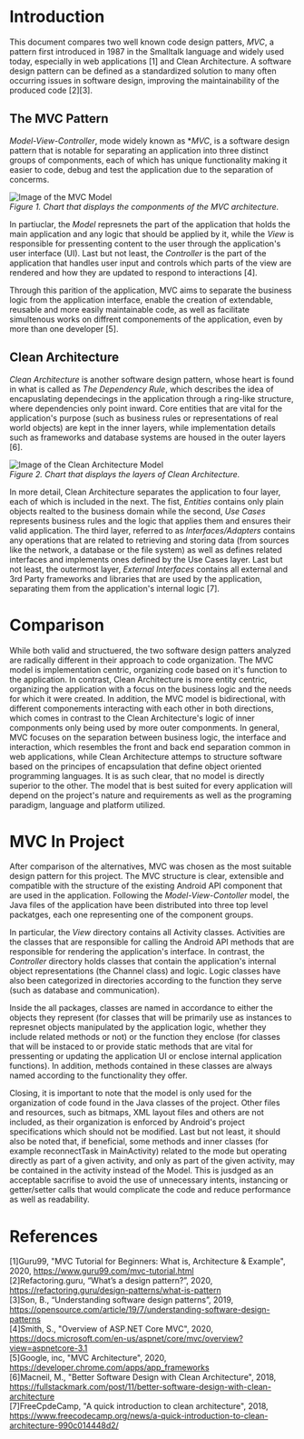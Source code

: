 # Introduction

This document compares two well known code design patters, *MVC*, a pattern first introduced in 1987 in the Smalltalk language and widely used today, especially in web applications [1] and Clean Architecture. A software design pattern can be defined as a standardized solution to many often occurring issues in software design, improving the maintainability of the produced code [2][3].

## The MVC Pattern

*Model-View-Controller*, mode widely known as **MVC*, is a software design pattern that is notable for separating an application into three distinct groups of componments, each of which has unique functionality making it easier to code, debug and test the application due to the separation of concerms.

![Image of the MVC Model](https://docs.microsoft.com/en-us/aspnet/core/mvc/overview/_static/mvc.png?view=aspnetcore-3.1)  
*Figure 1. Chart that displays the componments of the MVC architecture.*

In partiuclar, the *Model* represnets the part of the application that holds the main application and any logic that should be applied by it, while the *View* is responsible for pressenting content to the user through the application's user interface (UI). Last but not least, the *Controller* is the part of the application that handles user input and controls which parts of the view are rendered and how they are updated to respond to interactions [4].

Through this parition of the application, MVC aims to separate the business logic from the application interface, enable the creation of extendable, reusable and more easily maintainable code, as well as facilitate simultenous works on diffrent componements of the application, even by more than one developer [5].

## Clean Architecture

*Clean Architecture* is another software design pattern, whose heart is found in what is called as *The Dependency Rule*, which describes the idea of encapuslating dependecings in the application through a ring-like structure, where dependencies only point inward. Core entities that are vital for the application's purpose (such as business rules or representations of real world objects) are kept in the inner layers, while implementation details such as frameworks and database systems are housed in the outer layers [6].

![Image of the Clean Architecture Model](https://cdn-media-1.freecodecamp.org/images/oVVbTLR5gXHgP8Ehlz1qzRm5LLjX9kv2Zri6)  
*Figure 2. Chart that displays the layers of Clean Architecture.*

In more detail, Clean Architecture separates the application to four layer, each of which is included in the next. The fist, *Entities* contains only plain objects realted to the business domain while the second, *Use Cases* represents business rules and the logic that applies them and ensures their valid application. The third layer, referred to as *Interfaces/Adapters* contains any operations that are related to retrieving and storing data (from sources like the network, a database or the file system) as well as defines related interfaces and implements ones defined by the Use Cases layer. Last but not least, the outermost layer, *External Interfaces* contains all external and 3rd Party frameworks and libraries that are used by the application, separating them from the application's internal logic [7].

# Comparison

While both valid and structuered, the two software design patters analyzed are radically different in their approach to code organization. The MVC model is implementation centric, organizing code based on it's function to the application. In contrast, Clean Architecture is more entity centric, organizing the application with a focus on the business logic and the needs for which it were created. In addition, the MVC model is bidirectional, with different componements interacting with each other in both directions, which comes in contrast to the Clean Architecture's logic of inner componments only being used by more outer componments. In general, MVC focuses on the separation between business logic, the interface and interaction, which resembles the front and back end separation common in web applications, while Clean Architecture attemps to structure software based on the principes of encapsulation that define object oriented programming languages. It is as such clear, that no model is directly superior to the other. The model that is best suited for every application will depend on the project's nature and requirements as well as the programing paradigm, language and platform utilized.

# MVC In Project

After comparison of the alternatives, MVC was chosen as the most suitable design pattern for this project. The MVC structure is clear, extensible and compatible with the structure of the existing Android API component that are used in the application. Following the *Model-View-Contoller* model, the Java files of the application have been distributed into three top level packatges, each one representing one of the component groups.

In particular, the *View* directory contains all Activity classes. Activities are the classes that are responsible for calling the Android API methods that are responsible for rendering the application's interface. In contrast, the *Controller* directory holds classes that contain the application's internal object representations (the Channel class) and logic. Logic classes have also been categorized in directories according to the function they serve (such as database and communication).

Inside the all packages, classes are named in accordance to either the objects they represent (for classes that will be primarily use as instances to represnet objects manipulated by the application logic, whether they include related methods or not) or the function they enclose (for classes that will be instaced to or provide static methods that are vital for pressenting or updating the application UI or enclose internal application functions). In addition, methods contained in these classes are always named according to the functionality they offer.

Closing, it is important to note that the model is only used for the organization of code found in the Java classes of the project. Other files and resources, such as bitmaps, XML layout files and others are not included, as their organization is enforced by Android's project specifications which should not be modified. Last but not least, it should also be noted that, if beneficial, some methods and inner classes (for example reconnectTask in MainActivity) related to the mode but operating directly as part of a given activity, and only as part of the given activity, may be contained in the activity instead of the Model. This is jusdged as an acceptable sacrifise to avoid the use of unnecessary intents, instancing or getter/setter calls that would complicate the code and reduce performance as well as readability.

# References

[1]Guru99, "MVC Tutorial for Beginners: What is, Architecture & Example", 2020, https://www.guru99.com/mvc-tutorial.html  
[2]Refactoring.guru, “What’s a design pattern?”, 2020, https://refactoring.guru/design-patterns/what-is-pattern  
[3]Son, B., “Understanding software design patterns”, 2019, https://opensource.com/article/19/7/understanding-software-design-patterns  
[4]Smith, S., "Overview of ASP.NET Core MVC", 2020, https://docs.microsoft.com/en-us/aspnet/core/mvc/overview?view=aspnetcore-3.1  
[5]Google, inc, "MVC Architecture", 2020, https://developer.chrome.com/apps/app_frameworks  
[6]Macneil, M., "Better Software Design with Clean Architecture", 2018, https://fullstackmark.com/post/11/better-software-design-with-clean-architecture  
[7]FreeCpdeCamp, "A quick introduction to clean architecture", 2018, https://www.freecodecamp.org/news/a-quick-introduction-to-clean-architecture-990c014448d2/
